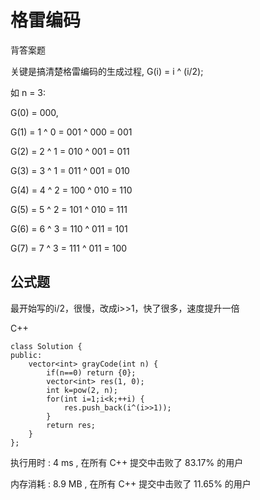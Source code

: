 # 格雷编码

背答案题

关键是搞清楚格雷编码的生成过程, G(i) = i ^ (i/2);

如 n = 3: 

G(0) = 000, 

G(1) = 1 ^ 0 = 001 ^ 000 = 001

G(2) = 2 ^ 1 = 010 ^ 001 = 011 

G(3) = 3 ^ 1 = 011 ^ 001 = 010

G(4) = 4 ^ 2 = 100 ^ 010 = 110

G(5) = 5 ^ 2 = 101 ^ 010 = 111

G(6) = 6 ^ 3 = 110 ^ 011 = 101

G(7) = 7 ^ 3 = 111 ^ 011 = 100

## 公式题

最开始写的i/2，很慢，改成i>>1，快了很多，速度提升一倍

C++ 
```
class Solution {
public:
    vector<int> grayCode(int n) {
        if(n==0) return {0};
        vector<int> res(1, 0);
        int k=pow(2, n);
        for(int i=1;i<k;++i) {
            res.push_back(i^(i>>1));
        }
        return res;
    }
};
```
执行用时 :
4 ms
, 在所有 C++ 提交中击败了
83.17%
的用户

内存消耗 :
8.9 MB
, 在所有 C++ 提交中击败了
11.65%
的用户
